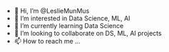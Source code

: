 - 👋 Hi, I’m @LeslieMunMus
- 👀 I’m interested in Data Science, ML, AI
- 🌱 I’m currently learning Data Science
- 💞️ I’m looking to collaborate on DS, ML, AI projects
- 📫 How to reach me ...

<!---
LeslieMunMus/LeslieMunMus is a ✨ special ✨ repository because its `README.md` (this file) appears on your GitHub profile.
You can click the Preview link to take a look at your changes.
--->
